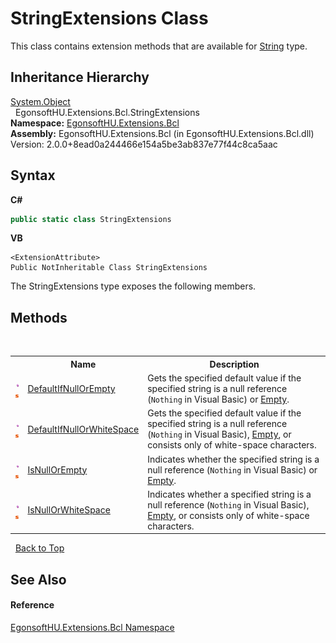 # StringExtensions Class
 

This class contains extension methods that are available for <a href="https://docs.microsoft.com/dotnet/api/system.string" target="_blank" rel="noopener noreferrer">String</a> type.


## Inheritance Hierarchy
<a href="https://docs.microsoft.com/dotnet/api/system.object" target="_blank" rel="noopener noreferrer">System.Object</a><br />&nbsp;&nbsp;EgonsoftHU.Extensions.Bcl.StringExtensions<br />
**Namespace:**&nbsp;<a href="N_EgonsoftHU_Extensions_Bcl.md">EgonsoftHU.Extensions.Bcl</a><br />**Assembly:**&nbsp;EgonsoftHU.Extensions.Bcl (in EgonsoftHU.Extensions.Bcl.dll) Version: 2.0.0+8ead0a244466e154a5be3ab837e77f44c8ca5aac

## Syntax

**C#**<br />
``` C#
public static class StringExtensions
```

**VB**<br />
``` VB
<ExtensionAttribute>
Public NotInheritable Class StringExtensions
```

The StringExtensions type exposes the following members.


## Methods
&nbsp;<table><tr><th></th><th>Name</th><th>Description</th></tr><tr><td>![Public method](media/pubmethod.gif "Public method")![Static member](media/static.gif "Static member")</td><td><a href="M_EgonsoftHU_Extensions_Bcl_StringExtensions_DefaultIfNullOrEmpty.md">DefaultIfNullOrEmpty</a></td><td>
Gets the specified default value if the specified string is a null reference (`Nothing` in Visual Basic) or <a href="https://docs.microsoft.com/dotnet/api/system.string.empty" target="_blank" rel="noopener noreferrer">Empty</a>.</td></tr><tr><td>![Public method](media/pubmethod.gif "Public method")![Static member](media/static.gif "Static member")</td><td><a href="M_EgonsoftHU_Extensions_Bcl_StringExtensions_DefaultIfNullOrWhiteSpace.md">DefaultIfNullOrWhiteSpace</a></td><td>
Gets the specified default value if the specified string is a null reference (`Nothing` in Visual Basic), <a href="https://docs.microsoft.com/dotnet/api/system.string.empty" target="_blank" rel="noopener noreferrer">Empty</a>, or consists only of white-space characters.</td></tr><tr><td>![Public method](media/pubmethod.gif "Public method")![Static member](media/static.gif "Static member")</td><td><a href="M_EgonsoftHU_Extensions_Bcl_StringExtensions_IsNullOrEmpty.md">IsNullOrEmpty</a></td><td>
Indicates whether the specified string is a null reference (`Nothing` in Visual Basic) or <a href="https://docs.microsoft.com/dotnet/api/system.string.empty" target="_blank" rel="noopener noreferrer">Empty</a>.</td></tr><tr><td>![Public method](media/pubmethod.gif "Public method")![Static member](media/static.gif "Static member")</td><td><a href="M_EgonsoftHU_Extensions_Bcl_StringExtensions_IsNullOrWhiteSpace.md">IsNullOrWhiteSpace</a></td><td>
Indicates whether a specified string is a null reference (`Nothing` in Visual Basic), <a href="https://docs.microsoft.com/dotnet/api/system.string.empty" target="_blank" rel="noopener noreferrer">Empty</a>, or consists only of white-space characters.</td></tr></table>&nbsp;
<a href="#stringextensions-class">Back to Top</a>

## See Also


#### Reference
<a href="N_EgonsoftHU_Extensions_Bcl.md">EgonsoftHU.Extensions.Bcl Namespace</a><br />